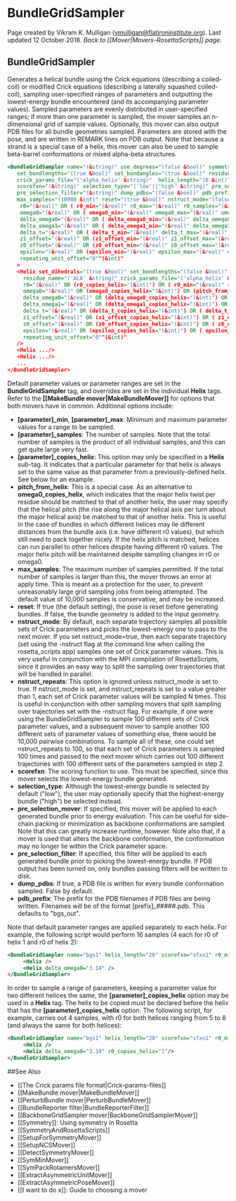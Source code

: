 # BundleGridSampler
Page created by Vikram K. Mulligan (vmulligan@flatironinstitute.org).  Last updated 12 October 2018.
*Back to [[Mover|Movers-RosettaScripts]] page.*
## BundleGridSampler

Generates a helical bundle using the Crick equations (describing a coiled-coil) or modified Crick equations (describing a laterally squashed coiled-coil), sampling user-specified ranges of parameters and outputting the lowest-energy bundle encountered (and its accompanying parameter values).  Sampled parameters are evenly distributed in user-specified ranges; if more than one parameter is sampled, the mover samples an n-dimensional grid of sample values.  Optionally, this mover can also output PDB files for all bundle geometries sampled.  Parameters are stored with the pose, and are written in REMARK lines on PDB output.  Note that because a strand is a special case of a helix, this mover can also be used to sample beta-barrel conformations or mixed alpha-beta structures.

```xml
<BundleGridSampler name="(&string)" use_degrees="(false &bool)" symmetry="(0 &int)" symmetry_copies="(0 &int)" set_dihedrals="(true &bool)"
   set_bondlengths="(true &bool)" set_bondangles="(true &bool)" residue_name="('ALA' &string)"
   crick_params_file="('alpha_helix' &string)"  helix_length="(0 &int)" invert="(false &bool)"
   scorefxn="(&string)" selection_type="('low'||'high' &string)" pre_selection_mover="(&string)"
   pre_selection_filter="(&string)" dump_pdbs="(false &bool)" pdb_prefix="('bgs_out' &string)"
   max_samples="(10000 &int)" reset="(true &bool)" nstruct_mode="(false &bool)" nstruct_repeats="(1 &int)"
    r0="(&real)" OR ( r0_min="(&real)" r0_max="(&real)" r0_samples="(&int)" )
    omega0="(&real)" OR ( omega0_min="(&real)" omega0_max="(&real)" omega0_samples="(&int)" )
    delta_omega0="(&real)" OR ( delta_omega0_min="(&real)" delta_omega0_max="(&real)" delta_omega0_samples="(&int)" )
    delta_omega1="(&real)" OR ( delta_omega1_min="(&real)" delta_omega1_max="(&real)" delta_omega1_samples="(&int)" )
    delta_t="(&real)" OR ( delta_t_min="(&real)" delta_t_max="(&real)" delta_t_samples="(&int)" )
    z1_offset="(&real)" OR (z1_offset_min="(&real)" z1_offset_max="(&real)" z1_offset_samples="(&int)")
    z0_offset="(&real)" OR (z0_offset_min="(&real)" z0_offset_max="(&real)" z0_offset_samples="(&int)")
    epsilon="(&real)" OR (epsilon_min="(&real)" epsilon_max="(&real)" epsilon_samples="(&int)")
    repeating_unit_offset="0""(&int)"
   >
   <Helix set_dihedrals="(true &bool)" set_bondlengths="(false &bool)" set_bondangles="(false &bool)" invert="(false &bool)"
     residue_name="('ALA' &string)" crick_params_file="('alpha_helix' &string)" helix_length="(0 &int)"
     r0="(&real)" OR (r0_copies_helix="(&int)") OR ( r0_min="(&real)" r0_max="(&real)" r0_samples="(&int)" )
     omega0="(&real)" OR (omega0_copies_helix="(&int)") OR (pitch_from_helix="(&int)") OR ( omega0_min="(&real)" omega0_max="(&real)" omega0_samples="(&int)" )
     delta_omega0="(&real)" OR (delta_omega0_copies_helix="(&int)") OR ( delta_omega0_min="(&real)" delta_omega0_max="(&real)" delta_omega0_samples="(&int)" )
     delta_omega1="(&real)" OR (delta_omega1_copies_helix="(&int)") OR ( delta_omega1_min="(&real)" delta_omega1_max="(&real)" delta_omega1_samples="(&int)" )
     delta_t="(&real)" OR (delta_t_copies_helix="(&int)") OR ( delta_t_min="(&real)" delta_t_max="(&real)" delta_t_samples="(&int)" )
     z1_offset="(&real)" OR (z1_offset_copies_helix="(&int)") OR ( z1_offset_min="(&real)" z1_offset_max="(&real)" z1_offset_samples="(&int)" )
     z0_offset="(&real)" OR (z0_offset_copies_helix="(&int)") OR ( z0_offset_min="(&real)" z0_offset_max="(&real)" z0_offset_samples="(&int)" )
     epsilon="(&real)" OR (epsilon_copies_helix="(&int)") OR ( epsilon_min="(&real)" epsilon_max="(&real)" epsilon_samples="(&int)" )
     repeating_unit_offset="0""(&int)"
   />
   <Helix .../>
   <Helix .../>
   ...
</BundleGridSampler>
```

Default parameter values or parameter ranges are set in the <b>BundleGridSampler</b> tag, and overrides are set in the individual <b>Helix</b> tags.  Refer to the **[[MakeBundle mover|MakeBundleMover]]** for options that both movers have in common.  Additional options include:
- <b>[parameter]\_min</b>, <b>[parameter]_max</b>: Minimum and maximum parameter values for a range to be sampled.
- <b>[parameter]\_samples</b>: The number of samples.  Note that the total number of samples is the product of all individual samples, and this can get quite large very fast.
- <b>[parameter]\_copies\_helix</b>: This option may only be specified in a <b>Helix</b> sub-tag.  It indicates that a particular parameter for that helix is always set to the same value as that parameter from a previously-defined helix.  See below for an example.
- <b>pitch_from_helix</b>: This is a special case.  As an alternative to <b>omega0_copies_helix</b>, which indicates that the major helix twist per residue should be matched to that of another helix, the user may specify that the helical pitch (the rise along the major helical axis per turn about the major helical axis) be matched to that of another helix.  This is useful in the case of bundles in which different helices may lie different distances from the bundle axis (i.e. have different r0 values), but which still need to pack together nicely.  If the helix pitch is matched, helices can run parallel to other helices despite having different r0 values.  The major helix pitch will be maintained despite sampling changes in r0 or omega0.
- <b>max\_samples</b>: The maximum number of samples permitted.  If the total number of samples is larger than this, the mover throws an error at apply time.  This is meant as a protection for the user, to prevent unreasonably large grid sampling jobs from being attempted.  The default value of 10,000 samples is conservative, and may be increased.
- <b>reset</b>: If true (the default setting), the pose is reset before generating bundles.  If false, the bundle geometry is added to the input geometry.
- <b>nstruct_mode</b>: By default, each separate trajectory samples all possible sets of Crick parameters and picks the lowest-energy one to pass to the next mover.  If you set nstruct_mode=true, then each separate trajectory (set using the -nstruct flag at the command line when calling the rosetta_scripts app) samples one set of Crick parameter values.  This is very useful in conjunction with the MPI compilation of RosettaScripts, since it provides an easy way to split the sampling over trajectories that will be handled in parallel.
- <b>nstruct_repeats</b>:  This option is ignored unless nstruct_mode is set to true. If nstruct_mode is set, and nstruct_repeats is set to a value greater than 1, each set of Crick parameter values will be sampled N times.  This is useful in conjunction with other sampling movers that split sampling over trajectories set with the -nstruct flag.  For example, if one were using the BundleGridSampler to sample 100 different sets of Crick parameter values, and a subsequent mover to sample another 100 different sets of parameter values of something else, there would be 10,000 pairwise combinations.  To sample all of these, one could set nstruct_repeats to 100, so that each set of Crick parameters is sampled 100 times and passed to the next mover which carries out 100 different trajectories with 100 different sets of the parameters sampled in step 2.
- <b>scorefxn</b>: The scoring function to use.  This must be specified, since this mover selects the lowest-energy bundle generated.
- <b>selection\_type</b>:  Although the lowest-energy bundle is selected by default ("low"), the user may optionally specify that the highest-energy bundle ("high") be selected instead.
- <b>pre\_selection\_mover</b>:  If specified, this mover will be applied to each generated bundle prior to energy evaluation.  This can be useful for side-chain packing or minimization as backbone conformations are sampled.  Note that this can greatly increase runtime, however.  Note also that, if a mover is used that alters the backbone conformation, the conformation may no longer lie within the Crick parameter space.
- <b>pre\_selection\_filter</b>:  If specified, this filter will be applied to each generated bundle prior to picking the lowest-energy bundle.  If PDB output has been turned on, only bundles passing filters will be written to disk.
- <b>dump\_pdbs</b>: If true, a PDB file is written for every bundle conformation sampled.  False by default.
- <b>pdb\_prefix</b>: The prefix for the PDB filenames if PDB files are being written.  Filenames will be of the format [prefix]\_#####.pdb.  This defaults to "bgs_out".

Note that default parameter ranges are applied separately to each helix.  For example, the following script would perform 16 samples (4 each for r0 of helix 1 and r0 of helix 2):

```xml
<BundleGridSampler name="bgs1" helix_length="20" scorefxn="sfxn1" r0_min="5.0" r0_max="8.0" r0_samples="4" omega0="0.05" delta_omega0="0" delta_omega1="0" delta_t="0">
     <Helix />
     <Helix delta_omega0="3.14" />
</BundleGridSampler>
```

In order to sample a range of parameters, keeping a parameter value for two different helices the same, the <b>[parameter]\_copies\_helix</b> option may be used in a <b>Helix</b> tag.  The helix to be copied must be declared before the helix that has the <b>[parameter]\_copies\_helix</b> option.  The following script, for example, carries out 4 samples, with r0 for both helices ranging from 5 to 8 (and always the same for both helices):

```xml
<BundleGridSampler name="bgs1" helix_length="20" scorefxn="sfxn1" r0_min="5.0" r0_max="8.0" r0_samples="4" omega0="0.05" delta_omega0="0" delta_omega1="0" delta_t="0">
     <Helix />
     <Helix delta_omega0="3.14" r0_copies_helix="1"/>
</BundleGridSampler>
```

##See Also

* [[The Crick params file format|Crick-params-files]]
* [[MakeBundle mover|MakeBundleMover]]
* [[PerturbBundle mover|PerturbBundleMover]]
* [[BundleReporter filter|BundleReporterFilter]]
* [[BackboneGridSampler mover|BackboneGridSamplerMover]]
* [[Symmetry]]: Using symmetry in Rosetta
* [[SymmetryAndRosettaScripts]]
* [[SetupForSymmetryMover]]
* [[SetupNCSMover]]
* [[DetectSymmetryMover]]
* [[SymMinMover]]
* [[SymPackRotamersMover]]
* [[ExtractAsymmetricUnitMover]]
* [[ExtractAsymmetricPoseMover]]
* [[I want to do x]]: Guide to choosing a mover
